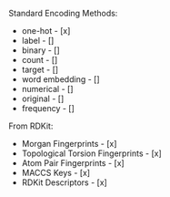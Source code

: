 Standard Encoding Methods:
* one-hot - [x]
* label - []
* binary - []
* count - []
* target - []
* word embedding - []
* numerical - []
* original - [] 
* frequency - []

From RDKit:
* Morgan Fingerprints - [x]
* Topological Torsion Fingerprints - [x]
* Atom Pair Fingerprints - [x]
* MACCS Keys - [x]
* RDKit Descriptors - [x] 